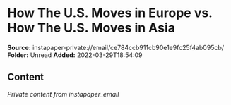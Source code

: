 # How The U.S. Moves in Europe vs. How The U.S. Moves in Asia

**Source:** instapaper-private://email/ce784ccb911cb90e1e9fc25f4ab095cb/
**Folder:** Unread
**Added:** 2022-03-29T18:54:09




## Content
*Private content from instapaper_email*
